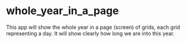 # whole_year_in_a_page

This app will show the whole year in a page (screen) of grids, each grid representing a day. It will show clearly how long we are into this year.

